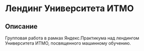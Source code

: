 # Лендинг Университета ИТМО

## Описание
Групповая работа в рамках Яндекс.Практикума над лендингом Университета ИТМО, посвященного машинному обучению.